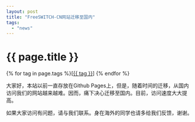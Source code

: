 ```yaml
---
layout: post
title: "FreeSWITCH-CN网站迁移至国内"
tags:
  - "news"
---
```


# {{ page.title }}

<div class="tags">
{% for tag in page.tags %}[<a class="tag" href="/tags.html#{{ tag }}">{{ tag }}</a>] {% endfor %}
</div>

大家好，本站以前一直存放在Github Pages上，但是，随着时间的迁移，从国内访问我们的网站越来越难。因而，痛下决心迁移至国内。目前，访问速度大大提高。

如果大家访问有问题，请与我们联系。身在海外的同学也请多给我们反馈，谢谢。

